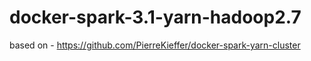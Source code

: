 # docker-spark-3.1-yarn-hadoop2.7
based on - https://github.com/PierreKieffer/docker-spark-yarn-cluster
